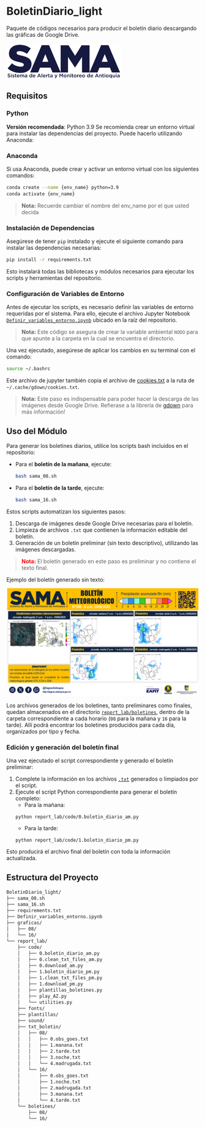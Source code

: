 # BoletinDiario_light
Paquete de códigos necesarios para producir el boletín diario descargando las gráficas de Google Drive.


<img src="logo.jpeg" width="300px" alt="SAMA" />



## Requisitos

### Python

**Versión recomendada**: Python 3.9
Se recomienda crear un entorno virtual para instalar las dependencias del proyecto. Puede hacerlo utilizando Anaconda:

### Anaconda
Si usa Anaconda, puede crear y activar un entorno virtual con los siguientes comandos:

```bash
conda create --name {env_name} python=3.9
conda activate {env_name}
```

> **Nota:** Recuerde cambiar el nombre del env_name por el que usted decida

### Instalación de Dependencias
Asegúrese de tener `pip` instalado y ejecute el siguiente comando para instalar las dependencias necesarias:

```bash
pip install -r requirements.txt
```

Esto instalará todas las bibliotecas y módulos necesarios para ejecutar los scripts y herramientas del repositorio.

### Configuración de Variables de Entorno

Antes de ejecutar los scripts, es necesario definir las variables de entorno requeridas por el sistema. Para ello, ejecute el archivo Jupyter Notebook [`Definir_variables_entorno.ipynb`](Definir_variables_entorno.ipynb) ubicado en la raíz del repositorio.

> **Nota:** Este código se asegura de crear la variable ambiental `NODO` para que apunte a la carpeta en la cual se encuentra el directorio.

Una vez ejecutado, asegúrese de aplicar los cambios en su terminal con el comando:

```bash
source ~/.bashrc
```

Este archivo de jupyter también copia el archivo de [cookies.txt](cookies.txt) a la ruta de `~/.cache/gdown/cookies.txt`.
> **Nota:** Este paso es indispensable para poder hacer la descarga de las imágenes desde Google Drive. Refierase a la librería de [gdown](https://github.com/wkentaro/gdown?tab=readme-ov-file#i-set-the-permission-anyone-with-link-but-i-still-cant-download) para más información!

## Uso del Módulo

Para generar los boletines diarios, utilice los scripts bash incluidos en el repositorio:

- Para el **boletín de la mañana**, ejecute:
  ```bash
  bash sama_08.sh
  ```

- Para el **boletín de la tarde**, ejecute:
  ```bash
  bash sama_16.sh
  ```

Estos scripts automatizan los siguientes pasos:
1. Descarga de imágenes desde Google Drive necesarias para el boletín.
2. Limpieza de archivos `.txt` que contienen la información editable del boletín.
3. Generación de un boletín preliminar (sin texto descriptivo), utilizando las imágenes descargadas.

> <span style="color:red"><strong>Nota:</strong></span> El boletín generado en este paso es preliminar y no contiene el texto final.

Ejemplo del boletín generado sin texto:
<p align="center">
    <img src="report_lab/boletines/08/086_BoletinMeteorologico_20250625_08_Diaria.png" width="500px" alt="Ejemplo de boletín diario">
</p>

Los archivos generados de los boletines, tanto preliminares como finales, quedan almacenados en el directorio [`report_lab/boletines`](report_lab/boletines), dentro de la carpeta correspondiente a cada horario (`08` para la mañana y `16` para la tarde). Allí podrá encontrar los boletines producidos para cada día, organizados por tipo y fecha.

### Edición y generación del boletín final

Una vez ejecutado el script correspondiente y generado el boletín preliminar:

1. Complete la información en los archivos [`.txt`](report_lab/txt_boletin) generados o limpiados por el script.
2. Ejecute el script Python correspondiente para generar el boletín completo:
    * Para la mañana:
    ```python3
    python report_lab/code/0.boletin_diario_am.py
    ```
    * Para la tarde:
    ```python3
    python report_lab/code/1.boletin_diario_pm.py
    ```
Esto producirá el archivo final del boletín con toda la información actualizada.



## Estructura del Proyecto

```plaintext
BoletinDiario_light/
├── sama_08.sh
├── sama_16.sh
├── requirements.txt
├── Definir_variables_entorno.ipynb
├── graficas/
│   ├── 08/
│   └── 16/
└── report_lab/
    ├── code/
    │   ├── 0.boletin_diario_am.py
    │   ├── 0.clean_txt_files_am.py
    │   ├── 0.download_am.py
    │   ├── 1.boletin_diario_pm.py
    │   ├── 1.clean_txt_files_pm.py
    │   ├── 1.download_pm.py
    │   ├── plantillas_boletines.py
    │   ├── play_AZ.py
    │   └── utilities.py
    ├── fonts/
    ├── plantillas/
    ├── sound/
    ├── txt_boletin/
    │   ├── 08/
    │   │   ├── 0.obs_goes.txt
    │   │   ├── 1.manana.txt
    │   │   ├── 2.tarde.txt
    │   │   ├── 3.noche.txt
    │   │   └── 4.madrugada.txt
    │   └── 16/
    │       ├── 0.obs_goes.txt
    │       ├── 1.noche.txt
    │       ├── 2.madrugada.txt
    │       ├── 3.manana.txt
    │       └── 4.tarde.txt
    └── boletines/
        ├── 08/
        └── 16/
```
